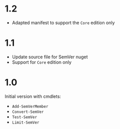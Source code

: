 # 1.2

- Adapted manifest to support the `Core` edition only
# 1.1

- Update source file for SemVer nuget
- Support for `Core` edition only
# 1.0

Initial version with cmdlets:

- `Add-SemVerMember`
- `Convert-SemVer`
- `Test-SemVer`
- `Limit-SemVer`
